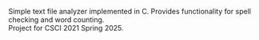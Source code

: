Simple text file analyzer implemented in C. Provides functionality for spell checking and word counting.    
Project for CSCI 2021 Spring 2025.